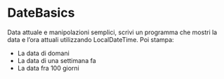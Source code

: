 # DateBasics
Data attuale e manipolazioni semplici, scrivi un programma che mostri la data e l’ora attuali utilizzando LocalDateTime. 
Poi stampa:
- La data di domani
- La data di una settimana fa
- La data fra 100 giorni
